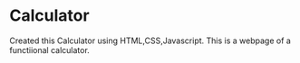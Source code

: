 # Calculator
Created this Calculator using HTML,CSS,Javascript.
This is a webpage of a functiional calculator.
